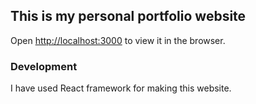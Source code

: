 
## This is my personal portfolio website
Open [http://localhost:3000](http://localhost:3000) to view it in the browser.


### Development
I have used React framework for making this website.

